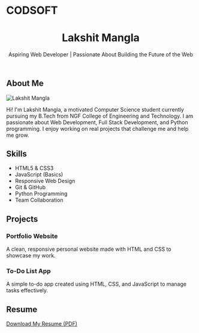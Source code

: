 # CODSOFT
<!DOCTYPE html>
<html lang="en">
<head>
  <meta charset="UTF-8" />
  <meta name="viewport" content="width=device-width, initial-scale=1.0"/>
  <title>Lakshit Mangla | Portfolio</title>
  <link rel="stylesheet" href="style.css" />
</head>
<body>

  <!-- Header Section -->
  <header>
    <h1>Lakshit Mangla</h1>
    <p>Aspiring Web Developer | Passionate About Building the Future of the Web</p>
  </header>

  <!-- About Section -->
  <section id="about">
    <h2>About Me</h2>
    <img src="IMG_20250530_145404_255.jpg." alt="Lakshit Mangla" />
    <p>Hi! I'm Lakshit Mangla, a motivated Computer Science student currently pursuing my B.Tech from NGF College of Engineering and Technology. I am passionate about Web Development, Full Stack Development, and Python programming. I enjoy working on real projects that challenge me and help me grow.</p>
  </section>

  <!-- Skills Section -->
  <section id="skills">
    <h2>Skills</h2>
    <ul>
      <li>HTML5 & CSS3</li>
      <li>JavaScript (Basics)</li>
      <li>Responsive Web Design</li>
      <li>Git & GitHub</li>
      <li>Python Programming</li>
      <li>Team Collaboration</li>
    </ul>
  </section>

  <!-- Projects Section -->
  <section id="projects">
    <h2>Projects</h2>
    <div class="project">
      <h3>Portfolio Website</h3>
      <p>A clean, responsive personal website made with HTML and CSS to showcase my work.</p>
    </div>
    <div class="project">
      <h3>To-Do List App</h3>
      <p>A simple to-do app created using HTML, CSS, and JavaScript to manage tasks effectively.</p>
    </div>
  </section>

  <!-- Resume Section -->
  <section id="resume">
    <h2>Resume</h2>
    <a href="Lakshit_Mangla__resume.pdf" download>Download My Resume (PDF)</a>
  </section>

  <!-- Co
